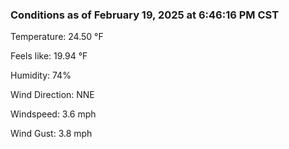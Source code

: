 ### Conditions as of February 19, 2025 at 6:46:16 PM CST 

Temperature: 24.50 &deg;F

Feels like: 19.94 &deg;F

Humidity: 74%

Wind Direction: NNE

Windspeed: 3.6 mph

Wind Gust: 3.8 mph

